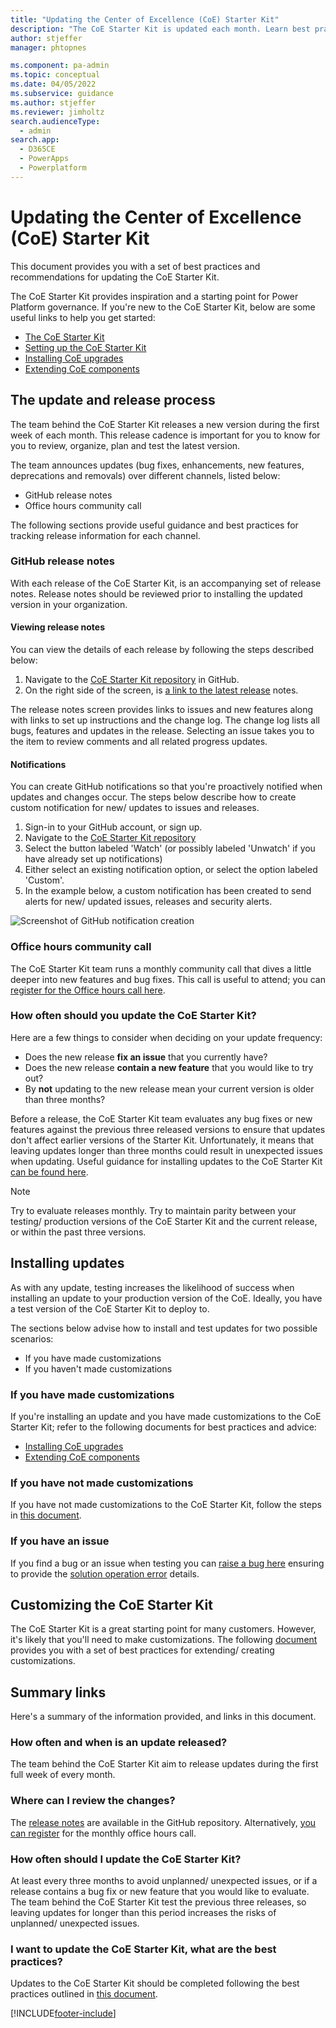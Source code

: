 ```yaml
---
title: "Updating the Center of Excellence (CoE) Starter Kit"
description: "The CoE Starter Kit is updated each month. Learn best practices for managing the update process in your organization"
author: stjeffer
manager: phtopnes

ms.component: pa-admin
ms.topic: conceptual
ms.date: 04/05/2022
ms.subservice: guidance
ms.author: stjeffer
ms.reviewer: jimholtz
search.audienceType: 
  - admin
search.app: 
  - D365CE
  - PowerApps
  - Powerplatform
---
```


# Updating the Center of Excellence (CoE) Starter Kit

This document provides you with a set of best practices and recommendations for updating the CoE Starter Kit.

The CoE Starter Kit provides inspiration and a starting point for Power Platform governance. If you're new to the CoE Starter Kit, below are some useful links to help you get started:

- [The CoE Starter Kit](power-platform/guidance/coe/starter-kit)
- [Setting up the CoE Starter Kit](/power-platform/guidance/coe/setup)
- [Installing CoE upgrades](power-platform/guidance/coe/after-setup)
- [Extending CoE components](power-platform/guidance/coe/extending-components)

## The update and release process

The team behind the CoE Starter Kit releases a new version during the first week of each month.  This release cadence is important for you to know for you to review, organize, plan and test the latest version.

The team announces updates (bug fixes, enhancements, new features, deprecations and removals) over different channels, listed below:

- GitHub release notes
- Office hours community call

The following sections provide useful guidance and best practices for tracking release information for each channel.

### GitHub release notes

With each release of the CoE Starter Kit, is an accompanying set of release notes. Release notes should be reviewed prior to installing the updated version in your organization.

#### Viewing release notes

You can view the details of each release by following the steps described below:

1. Navigate to the [CoE Starter Kit repository](https://github.com/microsoft/coe-starter-kit) in GitHub.
1. On the right side of the screen, is [a link to the latest release](https://github.com/microsoft/coe-starter-kit/releases) notes.

The release notes screen provides links to issues and new features along with links to set up instructions and the change log.
The change log lists all bugs, features and updates in the release. Selecting an issue takes you to the item to review comments and all related progress updates.

#### Notifications

You can create GitHub notifications so that you're proactively notified when updates and changes occur. 
The steps below describe how to create custom notification for new/ updates to issues and releases.

1. Sign-in to your GitHub account, or sign up.
1. Navigate to the [CoE Starter Kit repository](https://github.com/microsoft/coe-starter-kit)
1. Select the button labeled 'Watch' (or possibly labeled 'Unwatch' if you have already set up notifications)
1. Either select an existing notification option, or select the option labeled 'Custom'.
1. In the example below, a custom notification has been created to send alerts for new/ updated issues, releases and security alerts.

![Screenshot of GitHub notification creation](media/coe-starter-kit-notifications.png)

### Office hours community call

The CoE Starter Kit team runs a monthly community call that dives a little deeper into new features and bug fixes.  This call is useful to attend; you can [register for the Office hours call here](https://aka.ms/coeofficehours).

### How often should you update the CoE Starter Kit?

Here are a few things to consider when deciding on your update frequency:

- Does the new release **fix an issue** that you currently have?
- Does the new release **contain a new feature** that you would like to try out?
- By **not** updating to the new release mean your current version is older than three months?

Before a release, the CoE Starter Kit team evaluates any bug fixes or new features against the previous three released versions to ensure that updates don't affect earlier versions of the Starter Kit.  Unfortunately, it means that leaving updates longer than three months could result in unexpected issues when updating.  Useful guidance for installing updates to the CoE Starter Kit [can be found here](power-platform/guidance/coe/after-setup).

>[!NOTE]
>Try to evaluate releases monthly. Try to maintain parity between your testing/ production versions of the CoE Starter Kit and the current release, or within the past three versions.

## Installing updates

As with any update, testing increases the likelihood of success when installing an update to your production version of the CoE.
Ideally, you have a test version of the CoE Starter Kit to deploy to.

The sections below advise how to install and test updates for two possible scenarios:

- If you have made customizations
- If you haven't made customizations

### If you have made customizations

If you're installing an update and you have made customizations to the CoE Starter Kit; refer to the following documents for best practices and advice:

- [Installing CoE upgrades](power-platform/guidance/coe/after-setup)
- [Extending CoE components](power-platform/guidance/coe/extending-components)

### If you have not made customizations

If you have not made customizations to the CoE Starter Kit, follow the steps in [this document](power-platform/guidance/coe/after-setup).

### If you have an issue

If you find a bug or an issue when testing you can [raise a bug here](https://github.com/microsoft/coe-starter-kit/issues/new?assignees=Jenefer-Monroe&labels=coe-starter-kit%2Cbug&template=1-coe-starter-kit-bug.yml&title=%5BCoE+Starter+Kit+-+BUG%5D+ISSUE+TITLE) ensuring to provide the [solution operation error](powerapps/maker/data-platform/solution-history#view-solution-operation-error-details) details.

## Customizing the CoE Starter Kit

The CoE Starter Kit is a great starting point for many customers.  However, it's likely that you'll need to make customizations. The following [document](power-platform/guidance/coe/extending-components) provides you with a set of best practices for extending/ creating customizations.

## Summary links

Here's a summary of the information provided, and links in this document.

### How often and when is an update released?

The team behind the CoE Starter Kit aim to release updates during the first full week of every month.

### Where can I review the changes?

The [release notes](https://github.com/microsoft/coe-starter-kit/releases) are available in the GitHub repository. Alternatively, [you can register](https://aka.ms/coeofficehours) for the monthly office hours call.

### How often should I update the CoE Starter Kit?

At least every three months to avoid unplanned/ unexpected issues, or if a release contains a bug fix or new feature that you would like to evaluate. The team behind the CoE Starter Kit test the previous three releases, so leaving updates for longer than this period increases the risks of unplanned/ unexpected issues.

### I want to update the CoE Starter Kit, what are the best practices?

Updates to the CoE Starter Kit should be completed following the best practices outlined in [this document](power-platform/guidance/coe/extending-components).

[!INCLUDE[footer-include](../../includes/footer-banner.md)]